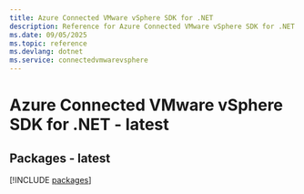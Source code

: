 ```yaml
---
title: Azure Connected VMware vSphere SDK for .NET
description: Reference for Azure Connected VMware vSphere SDK for .NET
ms.date: 09/05/2025
ms.topic: reference
ms.devlang: dotnet
ms.service: connectedvmwarevsphere
---
```

# Azure Connected VMware vSphere SDK for .NET - latest
## Packages - latest
[!INCLUDE [packages](connected-vmware-vsphere-index.md)]